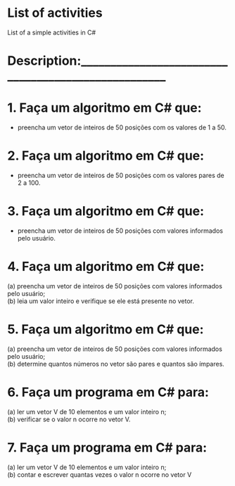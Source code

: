 # List of activities
List of a simple activities in C#

# Description:____________________________________________________

# 1. Faça um algoritmo em C# que:
- preencha um vetor de inteiros de 50 posições com os valores de 1 a 50.<br>
# 2. Faça um algoritmo em C# que:
- preencha um vetor de inteiros de 50 posições com os valores pares de 2 a 100.<br>
# 3. Faça um algoritmo em C# que:
- preencha um vetor de inteiros de 50 posições com valores informados pelo usuário.<br>

# 4. Faça um algoritmo em C# que:<br>
(a) preencha um vetor de inteiros de 50 posições com valores informados pelo usuário;<br>
(b) leia um valor inteiro e verifique se ele está presente no vetor.<br>

# 5. Faça um algoritmo em C# que:<br>
(a) preencha um vetor de inteiros de 50 posições com valores informados pelo usuário;<br>
(b) determine quantos números no vetor são pares e quantos são ímpares.<br>

# 6. Faça um programa em C# para:<br>
(a) ler um vetor V de 10 elementos e um valor inteiro n;<br>
(b) verificar se o valor n ocorre no vetor V.<br>

# 7. Faça um programa em C# para:<br>
(a) ler um vetor V de 10 elementos e um valor inteiro n;<br>
(b) contar e escrever quantas vezes o valor n ocorre no vetor V<br>
